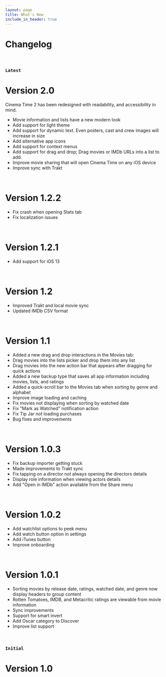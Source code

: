 ```yaml
---
layout: page
title: What's New
include_in_header: true
---
```


# Changelog

<br>

### `Latest`
# **Version 2.0**
Cinema Time 2 has been redesigned with readability, and accessibility in mind.
- Movie information and lists have a new modern look
- Add support for light theme
- Add support for dynamic text. Even posters, cast and crew images will increase in size
- Add alternative app icons
- Add support for context menus
- Add support for drag and drop; Drag movies or IMDb URLs into a list to add.
- Improve movie sharing that will open Cinema Time on any iOS device
- Improve sync with Trakt

<br>

# **Version 1.2.2**
- Fix crash when opening Stats tab
- Fix localization issues

<br>

# **Version 1.2.1**
- Add support for iOS 13

<br>

# **Version 1.2**
- Improved Trakt and local movie sync
- Updated IMDb CSV format

<br>

# **Version 1.1**
- Added a new drag and drop interactions in the Movies tab:
- Drag movies into the lists picker and drop them into any list
- Drag movies into the new action bar that appears after dragging for quick actions
- Added a new backup type that saves all app information including movies, lists, and ratings
- Added a quick-scroll bar to the Movies tab when sorting by genre and alphabet
- Improve image loading and caching
- Fix movies not displaying when sorting by watched date
- Fix "Mark as Watched" notification action
- Fix Tip Jar not loading purchases
- Bug fixes and improvements

<br>

# **Version 1.0.3**
- Fix backup importer getting stuck
- Made improvements to Trakt sync
- Fix tapping on a director not always opening the directors details
- Display role information when viewing actors details
- Add "Open in IMDb" action available from the Share menu

<br>

# **Version 1.0.2**
- Add watchlist options to peek menu
- Add watch button option in settings
- Add iTunes button
- Improve onboarding

<br>

# **Version 1.0.1**
- Sorting movies by release date, ratings, watched date, and genre now display headers to group content
- Rotten Tomatoes, IMDB, and Metacritic ratings are viewable from movie information
- Sync improvements
- Support for smart invert
- Add Oscar category to Discover
- Improve list support

<br>

### `Initial`
# **Version 1.0**
